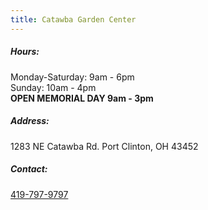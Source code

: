 ```yaml
---
title: Catawba Garden Center
---
```

##### Hours:

Monday-Saturday: 9am - 6pm\
Sunday: 10am - 4pm\
**OPEN MEMORIAL DAY 9am - 3pm**

##### Address:

1283 NE Catawba Rd. Port Clinton, OH 43452

##### Contact:

[419-797-9797](tel:419-797-9797)